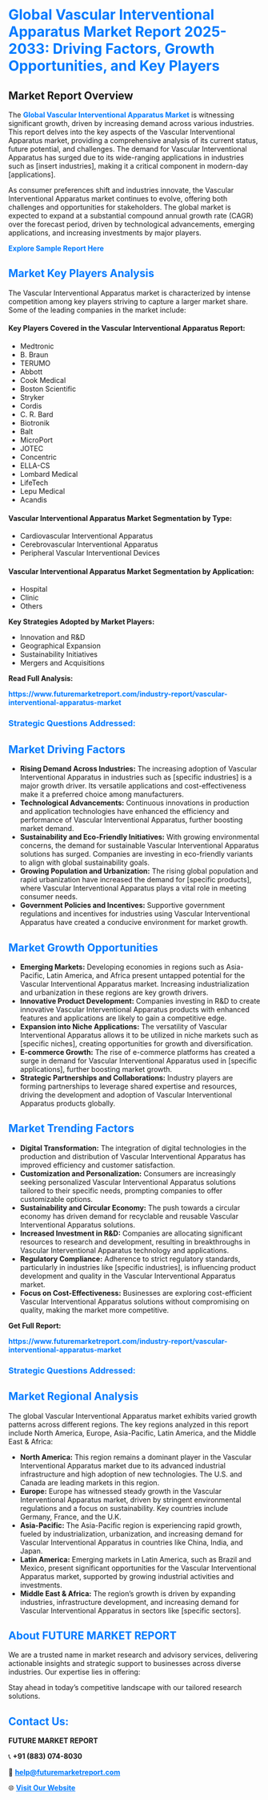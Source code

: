 <h1 style="color: #007BFF;">Global Vascular Interventional Apparatus Market Report 2025-2033: Driving Factors, Growth Opportunities, and Key Players</h1>

<section id="overview">
<h2>Market Report Overview</h2>
<p>The <a href="https://www.futuremarketreport.com/industry-report/vascular-interventional-apparatus-market" style="color: #007BFF; text-decoration: none;"><strong>Global Vascular Interventional Apparatus Market</strong></a> is witnessing significant growth, driven by increasing demand across various industries. This report delves into the key aspects of the Vascular Interventional Apparatus market, providing a comprehensive analysis of its current status, future potential, and challenges. The demand for Vascular Interventional Apparatus has surged due to its wide-ranging applications in industries such as [insert industries], making it a critical component in modern-day [applications].</p>
<p>As consumer preferences shift and industries innovate, the Vascular Interventional Apparatus market continues to evolve, offering both challenges and opportunities for stakeholders. The global market is expected to expand at a substantial compound annual growth rate (CAGR) over the forecast period, driven by technological advancements, emerging applications, and increasing investments by major players.</p>
</section>

<section id="overview">
<p><a href="https://www.futuremarketreport.com/request-sample/reportId=78295" style="color: #007BFF; text-decoration: none;"><strong>Explore Sample Report Here</strong></a></p>
</section>

<section id="key-players">
<h2 style="color: #007BFF;">Market Key Players Analysis</h2>
<p>The Vascular Interventional Apparatus market is characterized by intense competition among key players striving to capture a larger market share. Some of the leading companies in the market include:</p>
<h4>Key Players Covered in the Vascular Interventional Apparatus Report:</h4>
<ul><li>Medtronic</li><li>B. Braun</li><li>TERUMO</li><li>Abbott</li><li>Cook Medical</li><li>Boston Scientific</li><li>Stryker</li><li>Cordis</li><li>C. R. Bard</li><li>Biotronik</li><li>Balt</li><li>MicroPort</li><li>JOTEC</li><li>Concentric</li><li>ELLA-CS</li><li>Lombard Medical</li><li>LifeTech</li><li>Lepu Medical</li><li>Acandis</li></ul>
<h4>Vascular Interventional Apparatus Market Segmentation by Type:</h4>
<ul><li>Cardiovascular Interventional Apparatus</li><li>Cerebrovascular Interventional Apparatus</li><li>Peripheral Vascular Interventional Devices</li></ul>

<h4>Vascular Interventional Apparatus Market Segmentation by Application:</h4>
<ul><li>Hospital</li><li>Clinic</li><li>Others</li></ul>
<p><strong>Key Strategies Adopted by Market Players:</strong></p>
<ul>
<li>Innovation and R&D</li>
<li>Geographical Expansion</li>
<li>Sustainability Initiatives</li>
<li>Mergers and Acquisitions</li>
</ul>
</section>

<section>
<p><strong>Read Full Analysis: </strong></p><a href="https://www.futuremarketreport.com/industry-report/vascular-interventional-apparatus-market" style="color: #007BFF; text-decoration: none;"><strong>https://www.futuremarketreport.com/industry-report/vascular-interventional-apparatus-market</strong></a>
<h3 style="color: #007BFF;">Strategic Questions Addressed:</h3>
</section>

<section id="driving-factors">
<h2 style="color: #007BFF;">Market Driving Factors</h2>
<ul>
<li><strong>Rising Demand Across Industries:</strong> The increasing adoption of Vascular Interventional Apparatus in industries such as [specific industries] is a major growth driver. Its versatile applications and cost-effectiveness make it a preferred choice among manufacturers.</li>
<li><strong>Technological Advancements:</strong> Continuous innovations in production and application technologies have enhanced the efficiency and performance of Vascular Interventional Apparatus, further boosting market demand.</li>
<li><strong>Sustainability and Eco-Friendly Initiatives:</strong> With growing environmental concerns, the demand for sustainable Vascular Interventional Apparatus solutions has surged. Companies are investing in eco-friendly variants to align with global sustainability goals.</li>
<li><strong>Growing Population and Urbanization:</strong> The rising global population and rapid urbanization have increased the demand for [specific products], where Vascular Interventional Apparatus plays a vital role in meeting consumer needs.</li>
<li><strong>Government Policies and Incentives:</strong> Supportive government regulations and incentives for industries using Vascular Interventional Apparatus have created a conducive environment for market growth.</li>
</ul>
</section>

<section id="growth-opportunities">
<h2 style="color: #007BFF;">Market Growth Opportunities</h2>
<ul>
<li><strong>Emerging Markets:</strong> Developing economies in regions such as Asia-Pacific, Latin America, and Africa present untapped potential for the Vascular Interventional Apparatus market. Increasing industrialization and urbanization in these regions are key growth drivers.</li>
<li><strong>Innovative Product Development:</strong> Companies investing in R&D to create innovative Vascular Interventional Apparatus products with enhanced features and applications are likely to gain a competitive edge.</li>
<li><strong>Expansion into Niche Applications:</strong> The versatility of Vascular Interventional Apparatus allows it to be utilized in niche markets such as [specific niches], creating opportunities for growth and diversification.</li>
<li><strong>E-commerce Growth:</strong> The rise of e-commerce platforms has created a surge in demand for Vascular Interventional Apparatus used in [specific applications], further boosting market growth.</li>
<li><strong>Strategic Partnerships and Collaborations:</strong> Industry players are forming partnerships to leverage shared expertise and resources, driving the development and adoption of Vascular Interventional Apparatus products globally.</li>
</ul>
</section>

<section id="trending-factors">
<h2 style="color: #007BFF;">Market Trending Factors</h2>
<ul>
<li><strong>Digital Transformation:</strong> The integration of digital technologies in the production and distribution of Vascular Interventional Apparatus has improved efficiency and customer satisfaction.</li>
<li><strong>Customization and Personalization:</strong> Consumers are increasingly seeking personalized Vascular Interventional Apparatus solutions tailored to their specific needs, prompting companies to offer customizable options.</li>
<li><strong>Sustainability and Circular Economy:</strong> The push towards a circular economy has driven demand for recyclable and reusable Vascular Interventional Apparatus solutions.</li>
<li><strong>Increased Investment in R&D:</strong> Companies are allocating significant resources to research and development, resulting in breakthroughs in Vascular Interventional Apparatus technology and applications.</li>
<li><strong>Regulatory Compliance:</strong> Adherence to strict regulatory standards, particularly in industries like [specific industries], is influencing product development and quality in the Vascular Interventional Apparatus market.</li>
<li><strong>Focus on Cost-Effectiveness:</strong> Businesses are exploring cost-efficient Vascular Interventional Apparatus solutions without compromising on quality, making the market more competitive.</li>
</ul>
</section>

<section>
<p><strong>Get Full Report: </strong></p><a href="https://www.futuremarketreport.com/industry-report/vascular-interventional-apparatus-market" style="color: #007BFF; text-decoration: none;"><strong>https://www.futuremarketreport.com/industry-report/vascular-interventional-apparatus-market</strong></a>
<h3 style="color: #007BFF;">Strategic Questions Addressed:</h3>
</section>


<section id="regional-analysis">
<h2 style="color: #007BFF;">Market Regional Analysis</h2>
<p>The global Vascular Interventional Apparatus market exhibits varied growth patterns across different regions. The key regions analyzed in this report include North America, Europe, Asia-Pacific, Latin America, and the Middle East & Africa:</p>
<ul>
<li><strong>North America:</strong> This region remains a dominant player in the Vascular Interventional Apparatus market due to its advanced industrial infrastructure and high adoption of new technologies. The U.S. and Canada are leading markets in this region.</li>
<li><strong>Europe:</strong> Europe has witnessed steady growth in the Vascular Interventional Apparatus market, driven by stringent environmental regulations and a focus on sustainability. Key countries include Germany, France, and the U.K.</li>
<li><strong>Asia-Pacific:</strong> The Asia-Pacific region is experiencing rapid growth, fueled by industrialization, urbanization, and increasing demand for Vascular Interventional Apparatus in countries like China, India, and Japan.</li>
<li><strong>Latin America:</strong> Emerging markets in Latin America, such as Brazil and Mexico, present significant opportunities for the Vascular Interventional Apparatus market, supported by growing industrial activities and investments.</li>
<li><strong>Middle East & Africa:</strong> The region’s growth is driven by expanding industries, infrastructure development, and increasing demand for Vascular Interventional Apparatus in sectors like [specific sectors].</li>
</ul>
</section>

<footer>
<h2 style="color: #007BFF;">About FUTURE MARKET REPORT</h2>
<p>We are a trusted name in market research and advisory services, delivering actionable insights and strategic support to businesses across diverse industries. Our expertise lies in offering:</p>

<p>Stay ahead in today’s competitive landscape with our tailored research solutions.</p>

<h2 style="color: #007BFF;">Contact Us:</h2>
<p><strong>FUTURE MARKET REPORT</strong></p>
<p>📞 <strong>+91 (883) 074-8030</strong></p>
<p>📧 <strong><a href="mailto:help@futuremarketreport.com" style="color: #007BFF;">help@futuremarketreport.com</a></strong></p>
<p>🌐 <strong><a href="https://www.futuremarketreport.com/" style="color: #007BFF;">Visit Our Website</a></strong></p>
</footer>